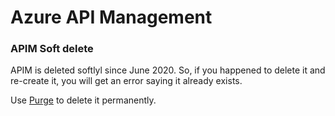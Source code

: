 # Azure API Management

### APIM Soft delete

APIM is deleted softlyl since June 2020. So, if you happened to delete it and re-create it, you will get an error saying it already exists.

Use [Purge](https://docs.microsoft.com/en-us/rest/api/apimanagement/2020-06-01-preview/deleted-services/purge) to delete it permanently.
